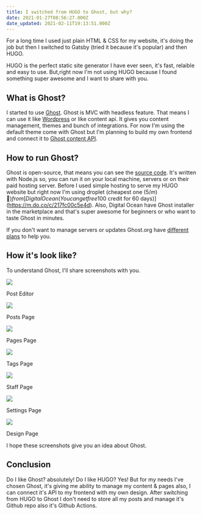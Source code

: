 ```yaml
---
title: I switched from HUGO to Ghost, but why?
date: 2021-01-27T08:56:27.000Z
date_updated: 2021-02-11T19:13:51.000Z
---
```


For a long time I used just plain HTML & CSS for my website, it's doing the job but then I switched to Gatsby (tried it because it's popular) and then HUGO. 

HUGO is the perfect static site generator I have ever seen, it's fast, relaible and easy to use. But,right now I'm not using HUGO because I found something super awesome and I want to share with you.

## What is Ghost?

I started to use [Ghost](https://ghost.org). Ghost is MVC with headless feature. That means I can use it like [Wordpress](https://wordpress.org) or like content api. It gives you content management, themes and bunch of integrations. For now I'm using the default theme come with Ghost but I'm planning to build my own frontend and connect it to [Ghost content API](https://ghost.org/docs/content-api/).

## How to run Ghost?

Ghost is open-source, that means you can see the [source code](https://github.com/TryGhost/Ghost). It's written with Node.js so, you can run it on your local machine, servers or on their paid hosting server. Before I used simple hosting to serve my HUGO website but right now I'm using droplet (cheapest one (5$/m) 🙂) from [Digital Ocean(You can get free 100$ credit for 60 days)](https://m.do.co/c/217fc00c5e4d). Also, Digital Ocean have Ghost installer in the marketplace and that's super awesome for beginners or who want to taste Ghost in minutes.

If you don't want to manage servers or updates Ghost.org have [different plans](https://ghost.org/pricing/) to help you.

## How it's look like?

To understand Ghost, I'll share screenshots with you.

![](/images/why-i-switched-from-hugo-to-ghost/ghost-post-page.png)

Post Editor

![](/images/why-i-switched-from-hugo-to-ghost/ghost-posts-page.png)

Posts Page

![](/images/why-i-switched-from-hugo-to-ghost/ghost-pages-page.png)

Pages Page

![](/images/why-i-switched-from-hugo-to-ghost/ghost-tags-page.png)

Tags Page

![](/images/why-i-switched-from-hugo-to-ghost/ghost-staff-page.png)

Staff Page

![](/images/why-i-switched-from-hugo-to-ghost/ghost-settings-page.png)

Settings Page

![](/images/why-i-switched-from-hugo-to-ghost/ghost-design-page.png)

Design Page

I hope these screenshots give you an idea about Ghost.

## Conclusion

Do I like Ghost? absolutely! Do I like HUGO? Yes! But for my needs I've chosen Ghost, it's giving me ability to manage my content & pages also, I can connect it's API to my frontend with my own design. After switching from HUGO to Ghost I don't need to store all my posts and manage it's Github repo also it's Github Actions.
